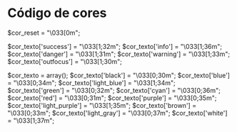 # Código de cores

$cor_reset 			= "\033[0m";

$cor_texto['success']	= "\033[1;32m";
$cor_texto['info']	= "\033[1;36m";
$cor_texto['danger']		= "\033[1;31m";
$cor_texto['warning']		= "\033[1;33m";
$cor_texto['outfocus'] 	= "\033[1;30m";

$cor_texto 			= array();
$cor_texto['black']		= "\033[0;30m";
$cor_texto['blue']		= "\033[0;34m";
$cor_texto['light_blue']	= "\033[1;34m";
$cor_texto['green']		= "\033[0;32m";
$cor_texto['cyan']		= "\033[0;36m";
$cor_texto['red']		= "\033[0;31m";
$cor_texto['purple']		= "\033[0;35m";
$cor_texto['light_purple']	= "\033[1;35m";
$cor_texto['brown']		= "\033[0;33m";
$cor_texto['light_gray']	= "\033[0;37m";
$cor_texto['white']		= "\033[1;37m";
